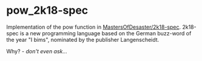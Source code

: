 # pow\_2k18-spec

Implementation of the pow function in [MastersOfDesaster/2k18-spec](https://github.com/MastersOfDesaster/2k18-spec). 2k18-spec is a new programming language based on the German buzz-word of the year "I bims", nominated by the publisher Langenscheidt.

Why? - *don't even ask…*
